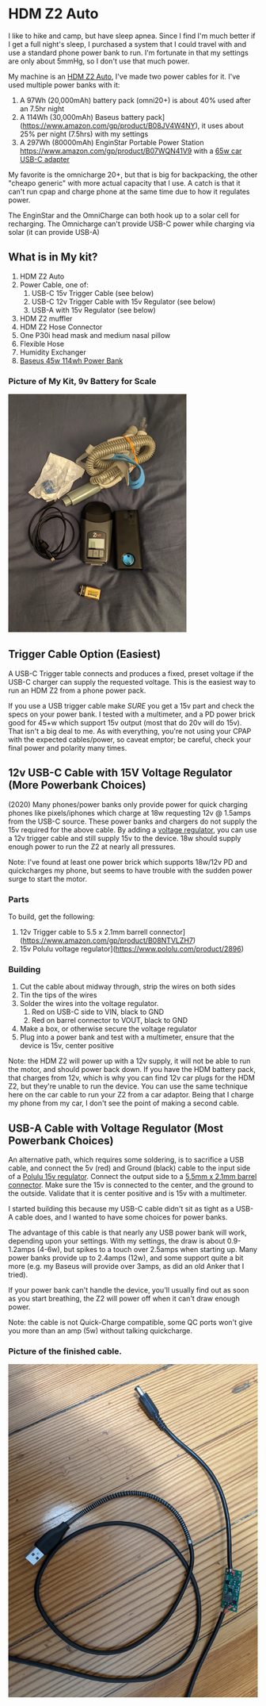 # HDM Z2 Auto

I like to hike and camp, but have sleep apnea. Since I find I'm much better if I get a full night's sleep, I purchased a system that I could travel with and use a standard phone power bank to run. I'm fortunate in that my settings are only about 5mmHg, so I don't use that much power.

My machine is an [HDM Z2 Auto](https://breas.us/products/cpaps-for-travel/z2-auto/),
I've made two power cables for it. I've used multiple power banks with it:
1. A 97Wh (20,000mAh) battery pack (omni20+) is about 40% used after an 7.5hr night
1. A 114Wh (30,000mAh) Baseus battery pack](https://www.amazon.com/gp/product/B08JV4W4NY), it uses about 25% per night (7.5hrs) with my settings
1. A 297Wh (80000mAh) EnginStar Portable Power Station https://www.amazon.com/gp/product/B07WQN41V9 with a [65w car USB-C adapter](https://www.amazon.com/gp/product/B08QZ7RTSW)

My favorite is the omnicharge 20+, but that is big for backpacking, the other  "cheapo generic" with more actual capacity that I use. A catch is that it can't run cpap and charge phone at the same time due to how it regulates power.

The EnginStar and the OmniCharge can both hook up to a solar cell for recharging. The Omnicharge can't provide USB-C power while charging via solar (it can provide USB-A)


## What is in My kit?

1. HDM Z2 Auto
1. Power Cable, one of:
   1. USB-C 15v Trigger Cable (see below)
   1. USB-C 12v Trigger Cable with 15v Regulator (see below)
   1. USB-A with 15v Regulator (see below)
1. HDM Z2 muffler
1. HDM Z2 Hose Connector
1. One P30i head mask and medium nasal pillow
1. Flexible Hose
1. Humidity Exchanger
1. [Baseus 45w 114wh Power Bank](https://www.amazon.com/gp/product/B08JV4W4NY)



### Picture of My Kit, 9v Battery for Scale
![Picture of my kit](images/cpap-image.png "Picture of my kit, 9v battery is for scale")


## Trigger Cable Option (Easiest)

A USB-C Trigger table connects and produces a fixed, preset voltage if the USB-C charger can supply the requested voltage. This is the easiest way to run an HDM Z2 from a phone power pack.

If you use a USB trigger cable make *_SURE_* you get a 15v part and check the specs on your power bank. I tested with a multimeter, and a PD power brick good for 45+w which support 15v output (most that do 20v will do 15v).  That isn't a big deal to me. As with everything, you're not using your CPAP with the expected cables/power, so caveat emptor; be careful, check your final power and polarity many times.

## 12v USB-C Cable with 15V Voltage Regulator (More Powerbank Choices)

(2020) Many phones/power banks only provide power for quick charging phones like pixels/iphones which charge at 18w requesting 12v @ 1.5amps from the USB-C source. These power banks and chargers do not supply the 15v required for the above cable. By adding a [voltage regulator](https://www.pololu.com/product/2896), you can use a 12v trigger cable and still supply 15v to the device. 18w should supply enough power to run the Z2 at nearly all pressures.

Note: I've found at least one power brick which supports 18w/12v PD and quickcharges my phone, but seems to have trouble with the sudden power surge to start the motor.

### Parts

To build, get the following:
1. 12v Trigger cable to 5.5 x 2.1mm barrell connector](https://www.amazon.com/gp/product/B08NTVLZH7)
1. 15v Polulu voltage regulator](https://www.pololu.com/product/2896)

### Building
1. Cut the cable about midway through, strip the wires on both sides
1. Tin the tips of the wires
1. Solder the wires into the voltage regulator.
   1. Red on USB-C side to VIN, black to GND
   1. Red on barrel connector to VOUT, black to GND
1. Make a box, or otherwise secure the voltage regulator
1. Plug into a power bank and test with a multimeter, ensure that the device is 15v, center positive

Note: the HDM Z2 will power up with a 12v supply, it will not be able to run the motor, and should power back down. If you have the HDM battery pack, that charges from 12v, which is why you can find 12v car plugs for the HDM Z2, but they're unable to run the device. You can use the same technique here on the car cable to run your Z2 from a car adaptor. Being that I charge my phone from my car, I don't see the point of making a second cable.

## USB-A Cable with Voltage Regulator (Most Powerbank Choices)

An alternative path, which requires some soldering, is to sacrifice a USB cable, and connect the 5v (red) and Ground (black) cable to the input side of a  [Polulu 15v regulator](https://www.pololu.com/product/2896). Connect the output side to a [5.5mm x 2.1mm barrel connector](https://www.amazon.com/gp/product/B083J24LTZ). Make sure the 15v is connected to the center, and the ground to the outside. Validate that it is center positive and is 15v with a multimeter.

I started building this because my USB-C cable didn't sit as tight as a USB-A cable does, and I wanted to have some choices for power banks.

The advantage of this cable is that nearly any USB power bank will work, depending upon your settings. With my settings, the draw is about 0.9-1.2amps (4-6w), but spikes to a touch over 2.5amps when starting up. Many power banks provide up to 2.4amps (12w), and some support quite a bit more (e.g. my Baseus will provide over 3amps, as did an old Anker that I tried).

If your power bank can't handle the device, you'll usually find out as soon as you start breathing, the Z2 will power off when it can't draw enough power.

Note: the cable is not Quick-Charge compatible, some QC ports won't give you more than an amp (5w) without talking quickcharge.

### Picture of the finished cable.
![Picture of the finished cable.](images/cpap-usb-a-cable.jpg "Picture of the finished cable.")

